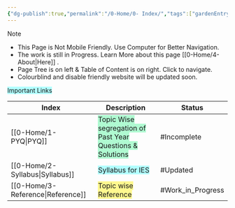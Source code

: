 ```yaml
---
{"dg-publish":true,"permalink":"/0-Home/0- Index/","tags":["gardenEntry"],"updated":"2025-01-01T17:10:29.409+05:30"}
---
```



> [!NOTE]
> 
> - This Page is Not Mobile Friendly. Use Computer for Better Navigation.
> - The work is still in Progress. Learn More about this page [[0-Home/4- About\|Here]] .
> - Page Tree is on left  &  Table of Content is on right. Click to navigate.
> - Colourblind  and disable friendly website will be updated soon.
> 


<span style="background:#b1ffff">Important Links</span>

| Index                       | Description                                                                                       | Status            |
| --------------------------- | ------------------------------------------------------------------------------------------------- | ----------------- |
| [[0-Home/1- PYQ\|PYQ]]             | <span style="background:#affad1">Topic Wise segregation of Past Year Questions & Solutions</span> | #Incomplete       |
| [[0-Home/2- Syllabus\|Syllabus]]   | <span style="background:#b1ffff">Syllabus for IES</span>                                          | #Updated          |
| [[0-Home/3- Reference\|Reference]] | <span style="background:#fff88f">Topic wise Reference</span>                                      | #Work_in_Progress |



